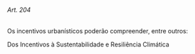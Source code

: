 
###### Art. 204
Os incentivos urbanísticos poderão compreender, entre outros:

Dos Incentivos à Sustentabilidade e Resiliência Climática
